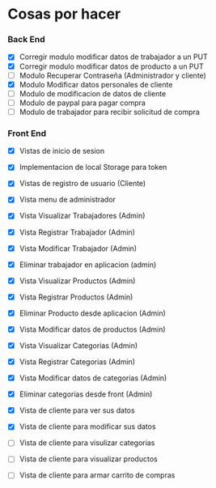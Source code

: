 # Cosas por hacer

### Back End
-  [x] Corregir modulo modificar datos de trabajador a un PUT
-  [x] Corregir modulo modificar datos de producto a un PUT
-  [ ] Modulo Recuperar Contraseña (Administrador y cliente)
-  [x] Modulo Modificar datos personales de cliente
-  [ ] Modulo de modificacion de datos de cliente
-  [ ] Modulo de paypal para pagar compra
-  [ ] Modulo de trabajador para recibir solicitud de compra

### Front End

-  [x] Vistas de inicio de sesion 
-  [x] Implementacion de local Storage para token
-  [x] Vistas de registro de usuario (Cliente)
-  [x] Vista menu de administrador
-  [x] Vista Visualizar Trabajadores (Admin)
-  [x] Vista Registrar Trabajador (Admin)
-  [x] Vista Modificar Trabajador (Admin)
-  [x] Eliminar trabajador en aplicacion (admin)
-  [x] Vista Visualizar Productos (Admin)
-  [x] Vista Registrar Productos (Admin)
-  [x] Eliminar Producto desde aplicacion (Admin) 
-  [x] Vista Modificar datos de productos (Admin)
-  [x] Vista Visualizar Categorias (Admin)
-  [x] Vista Registrar Categorias (Admin)
-  [x] Vista Modificar datos de categorias (Admin)
-  [x] Eliminar categorias desde front (Admin)
-  [x] Vista de cliente para ver sus datos
-  [x] Vista de cliente para modificar sus datos
-  [ ] Vista de cliente para visulizar categorias
-  [ ] Vista de cliente para visualizar productos
-  [ ] Vista de cliente para armar carrito de compras

